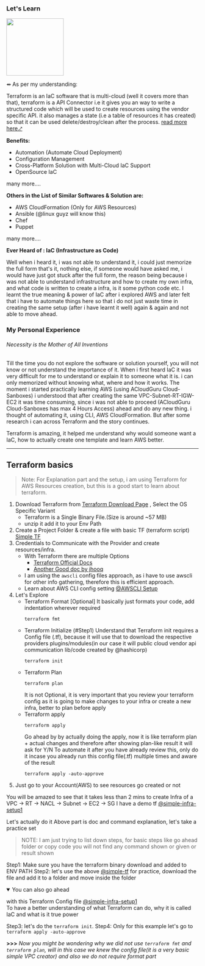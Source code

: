 ### Let's Learn
<img src="https://www.vectorlogo.zone/logos/terraformio/terraformio-ar21.png" height=150>

⇴ As per my understanding:

Terraform is an IaC software that is multi-cloud (well it covers more than that), terraform is a API Connector i.e it gives you an way to write a structured code which will be used to create resources using the vendor specific API. it also manages a state (i.e a table of resources it has created) so that it can be used delete/destroy/clean after the process. <a href="https://www.terraform.io/intro" target="_blank"> read more here.⤤ </a>



<b> Benefits: </b>
- Automation (Automate Cloud Deployment)
- Configuration Management
- Cross-Platform Solution with Multi-Cloud IaC Support
- OpenSource IaC

many more....


<b> Others in the List of Similar Softwares & Solution are: </b>
- AWS CloudFormation (Only for AWS Resources)
- Ansible (@linux guyz will know this)
- Chef 
- Puppet

many more....

<b> Ever Heard of : IaC (Infrastructure as Code) </b>

Well when i heard it, i was not able to understand it, i could just memorize the full form that's it, nothing else, if someone would have asked me, i would have just got stuck after the full form, the reason being because i was not able to understand infrastructure and how to create my own infra, and what code is written to create a infra, is it some python code etc.
I learnt the true meaning & power of IaC after i explored AWS and later felt that i have to automate things here so that i do not just waste time in creating the same setup (after i have learnt it well) again & again and not able to move ahead.


### My Personal Experience

###### Necessity is the Mother of All Inventions

Till the time you do not explore the software or solution yourself, you will not know or not understand the importance of it.
When i first heard IaC it was very difficult for me to understand or explain it to someone what it is. i can only memorized without knowing what, where and how it works.
The moment i started practically learning AWS (using ACloudGuru Cloud-Sanboxes) i understood that after creating the same VPC-Subnet-RT-IGW-EC2 it was time consuming, since i was not able to proceed (ACloudGuru Cloud-Sanboxes has max 4 Hours Access) ahead and do any new thing. i thought of automating it, using CLI, AWS CloudFormation.
But after some research i can across Terraform and the story continues.

Terraform is amazing, it helped me understand why would someone want a IaC, how to actually create one template and learn AWS better.


---

## Terraform basics

> Note: For Explanation part and the setup, i am using Terraform for AWS Resources creation, but this is a good start to learn about terraform.

1. Download Terraform from [Terraform Download Page](https://www.terraform.io/downloads) , Select the OS Specific Variant
    - Terraform is a Single Binary File.(Size is around ~57 MB)
    - unzip it add it to your Env Path
2. Create a Project Folder & create a file with basic TF (terraform script) [Simple TF](./simple-vpc-creator-mini.tf)
3. Credentials to Communicate with the Provider and create resources/infra.
    - With Terraform there are multiple Options
        - [Terraform Official Docs](https://registry.terraform.io/providers/hashicorp/aws/latest/docs)
        - [Another Good doc by jhooq](https://jhooq.com/terraform-aws-credentials-handling/)
    - I am using the `awscli` config files approach, as i have to use awscli for other info gathering, therefore this is efficient approach.
    - Learn about AWS CLI config setting [@AWSCLI Setup](../AWSCLI/readme.md) 
4. Let's Explore
    - Terraform Format [Optional] 
        It basically just formats your code, add indentation wherever required
        ```
        terraform fmt
        ```
    - Terraform Initialize (#Step1)
        Understand that Terraform init requires a Config file (.tf), because it will use that to download the respective providers plugins/modules(in our case it will public cloud vendor api communication lib/code created by @hashicorp)
        ```
        terraform init
        ```
    - Terraform Plan
        ```
        terraform plan
        ```
        It is not Optional, it is very important that you review your terraform config as it is going to make changes to your infra or create a new infra, better to plan before apply
    - Terraform apply
        ```
        terraform apply
        ```
        Go ahead by by actually doing the apply, now it is like terraform plan + actual changes and therefore after showing plan-like result it will ask for Y/N 
        To automate it after you have already review this, only do it incase you already run this config file(.tf) multiple times and aware of the result
        ```
        terraform apply -auto-approve
        ```
4. Just go to your Account(AWS) to see resources go created or not

You will be amazed to see that it takes less than 2 mins to create Infra of a VPC -> RT -> NACL -> Subnet -> EC2 -> SG
I have a demo tf [@simple-infra-setup1](./projects/simple-setup1)


Let's actually do it
Above part is doc and command explanation, let's take a practice set

> NOTE: I am just trying to list down steps, for basic steps like go ahead folder or copy code you will not find any command shown or given or result shown

Step1: Make sure you have the terraform binary download and added to ENV PATH
Step2: let's use the above [@simple-tf](./simple-vpc-creator-mini.tf) for practice, download the file and add it to a folder and move inside the folder

<details open>
    <summary>You can also go ahead </summary>

with this Terraform Config file [@simple-infra-setup1](./projects/simple-setup1)  
To have a better understanding of what Terraform can do, why it is called IaC and what is it true power

</details>

Step3: let's do the `terraform init`.
Step4: Only for this example let's go to `terraform apply -auto-approve`

__>>>__ *Now you might be wondering why we did not use `terraform fmt` and `terraform plan`, will in this case we knew the config file(it is a very basic simple VPC creator) and also we do not require format part*

